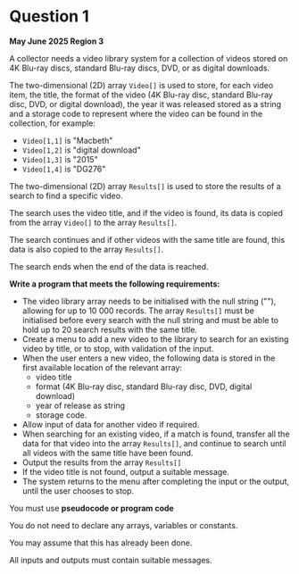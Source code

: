 # Question 1

__**May June 2025 Region 3**__

A collector needs a video library system for a collection of videos stored on 4K Blu-ray discs, standard Blu-ray discs, DVD, or as digital downloads. 

The two-dimensional (2D) array `Video[]` is used to store, for each video item, the title, the format of the video (4K Blu-ray disc, standard Blu-ray disc, DVD, or digital download), the year it was released stored as a string and a storage code to represent where the video can be found in the collection, for example:

- `Video[1,1]` is "Macbeth"
- `Video[1,2]` is "digital download"
- `Video[1,3]` is "2015"
- `Video[1,4]` is "DG276"

The two-dimensional (2D) array `Results[]` is used to store the results of a search to find a specific video. 

The search uses the video title, and if the video is found, its data is copied from the array `Video[]` to the array `Results[]`. 

The search continues and if other videos with the same title are found, this data is also copied to the array `Results[]`. 

The search ends when the end of the data is reached.

__Write a program that meets the following requirements:__
- The video library array needs to be initialised with the null string (""), allowing for up to 10 000 records. The array `Results[]` must be initialised before every search with the null string and must be able to hold up to 20 search results with the same title.
- Create a menu to add a new video to the library to search for an existing video by title, or to stop, with validation of the input.
- When the user enters a new video, the following data is stored in the first available location of the relevant array:
  - video title
  - format (4K Blu-ray disc, standard Blu-ray disc, DVD, digital download)
  - year of release as string
  - storage code.
- Allow input of data for another video if required.
- When searching for an existing video, if a match is found, transfer all the data for that video into the array `Results[]`, and continue to search until all videos with the same title have been found.
- Output the results from the array `Results[]`
- If the video title is not found, output a suitable message.
- The system returns to the menu after completing the input or the output, until the user chooses to stop.

You must use **pseudocode or program code**

You do not need to declare any arrays, variables or constants. 

You may assume that this has already been done.

All inputs and outputs must contain suitable messages.
